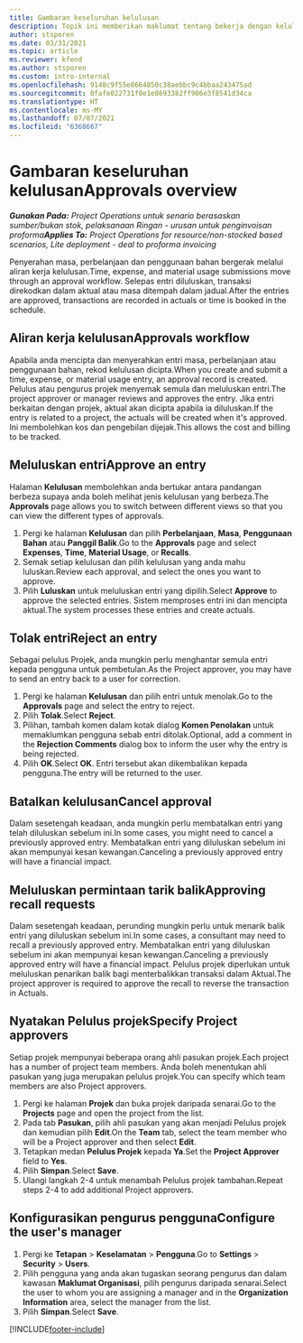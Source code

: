 ```yaml
---
title: Gambaran keseluruhan kelulusan
description: Topik ini memberikan maklumat tentang bekerja dengan kelulusan dalam Project Operations.
author: stsporen
ms.date: 03/31/2021
ms.topic: article
ms.reviewer: kfend
ms.author: stsporen
ms.custom: intro-internal
ms.openlocfilehash: 9148c9f55e8664850c38aebbc9c4bbaa243475ad
ms.sourcegitcommit: 0fafe022731f0e1e8693382ff906e3f8541d34ca
ms.translationtype: HT
ms.contentlocale: ms-MY
ms.lasthandoff: 07/07/2021
ms.locfileid: "6368667"
---
```

# <a name="approvals-overview"></a><span data-ttu-id="aba98-103">Gambaran keseluruhan kelulusan</span><span class="sxs-lookup"><span data-stu-id="aba98-103">Approvals overview</span></span>

<span data-ttu-id="aba98-104">_**Gunakan Pada:** Project Operations untuk senario berasaskan sumber/bukan stok, pelaksanaan Ringan - urusan untuk penginvoisan proforma_</span><span class="sxs-lookup"><span data-stu-id="aba98-104">_**Applies To:** Project Operations for resource/non-stocked based scenarios, Lite deployment - deal to proforma invoicing_</span></span>

<span data-ttu-id="aba98-105">Penyerahan masa, perbelanjaan dan penggunaan bahan bergerak melalui aliran kerja kelulusan.</span><span class="sxs-lookup"><span data-stu-id="aba98-105">Time, expense, and material usage submissions move through an approval workflow.</span></span> <span data-ttu-id="aba98-106">Selepas entri diluluskan, transaksi direkodkan dalam aktual atau masa ditempah dalam jadual.</span><span class="sxs-lookup"><span data-stu-id="aba98-106">After the entries are approved, transactions are recorded in actuals or time is booked in the schedule.</span></span>

## <a name="approvals-workflow"></a><span data-ttu-id="aba98-107">Aliran kerja kelulusan</span><span class="sxs-lookup"><span data-stu-id="aba98-107">Approvals workflow</span></span>
<span data-ttu-id="aba98-108">Apabila anda mencipta dan menyerahkan entri masa, perbelanjaan atau penggunaan bahan, rekod kelulusan dicipta.</span><span class="sxs-lookup"><span data-stu-id="aba98-108">When you create and submit a time, expense, or material usage entry, an approval record is created.</span></span> <span data-ttu-id="aba98-109">Pelulus atau pengurus projek menyemak semula dan meluluskan entri.</span><span class="sxs-lookup"><span data-stu-id="aba98-109">The project approver or manager reviews and approves the entry.</span></span> <span data-ttu-id="aba98-110">Jika entri berkaitan dengan projek, aktual akan dicipta apabila ia diluluskan.</span><span class="sxs-lookup"><span data-stu-id="aba98-110">If the entry is related to a project, the actuals will be created when it's approved.</span></span> <span data-ttu-id="aba98-111">Ini membolehkan kos dan pengebilan dijejak.</span><span class="sxs-lookup"><span data-stu-id="aba98-111">This allows the cost and billing to be tracked.</span></span>

## <a name="approve-an-entry"></a><span data-ttu-id="aba98-112">Meluluskan entri</span><span class="sxs-lookup"><span data-stu-id="aba98-112">Approve an entry</span></span>
<span data-ttu-id="aba98-113">Halaman **Kelulusan** membolehkan anda bertukar antara pandangan berbeza supaya anda boleh melihat jenis kelulusan yang berbeza.</span><span class="sxs-lookup"><span data-stu-id="aba98-113">The **Approvals** page allows you to switch between different views so that you can view the different types of approvals.</span></span>
  
1. <span data-ttu-id="aba98-114">Pergi ke halaman **Kelulusan** dan pilih **Perbelanjaan**, **Masa**, **Penggunaan Bahan** atau **Panggil Balik**.</span><span class="sxs-lookup"><span data-stu-id="aba98-114">Go to the **Approvals** page and select **Expenses**, **Time**, **Material Usage**, or **Recalls**.</span></span>
2. <span data-ttu-id="aba98-115">Semak setiap kelulusan dan pilih kelulusan yang anda mahu luluskan.</span><span class="sxs-lookup"><span data-stu-id="aba98-115">Review each approval, and select the ones you want to approve.</span></span>
3. <span data-ttu-id="aba98-116">Pilih **Luluskan** untuk meluluskan entri yang dipilih.</span><span class="sxs-lookup"><span data-stu-id="aba98-116">Select **Approve** to approve the selected entries.</span></span>
<span data-ttu-id="aba98-117">Sistem memproses entri ini dan mencipta aktual.</span><span class="sxs-lookup"><span data-stu-id="aba98-117">The system processes these entries and create actuals.</span></span>

## <a name="reject-an-entry"></a><span data-ttu-id="aba98-118">Tolak entri</span><span class="sxs-lookup"><span data-stu-id="aba98-118">Reject an entry</span></span>
<span data-ttu-id="aba98-119">Sebagai pelulus Projek, anda mungkin perlu menghantar semula entri kepada pengguna untuk pembetulan.</span><span class="sxs-lookup"><span data-stu-id="aba98-119">As the Project approver, you may have to send an entry back to a user for correction.</span></span>
  
1. <span data-ttu-id="aba98-120">Pergi ke halaman **Kelulusan** dan pilih entri untuk menolak.</span><span class="sxs-lookup"><span data-stu-id="aba98-120">Go to the **Approvals** page and select the entry to reject.</span></span> 
2. <span data-ttu-id="aba98-121">Pilih **Tolak**.</span><span class="sxs-lookup"><span data-stu-id="aba98-121">Select **Reject**.</span></span>
3. <span data-ttu-id="aba98-122">Pilihan, tambah komen dalam kotak dialog **Komen Penolakan** untuk memaklumkan pengguna sebab entri ditolak.</span><span class="sxs-lookup"><span data-stu-id="aba98-122">Optional, add a comment in the **Rejection Comments** dialog box to inform the user why the entry is being rejected.</span></span>
4. <span data-ttu-id="aba98-123">Pilih **OK**.</span><span class="sxs-lookup"><span data-stu-id="aba98-123">Select **OK**.</span></span> <span data-ttu-id="aba98-124">Entri tersebut akan dikembalikan kepada pengguna.</span><span class="sxs-lookup"><span data-stu-id="aba98-124">The entry will be returned to the user.</span></span>
  
## <a name="cancel-approval"></a><span data-ttu-id="aba98-125">Batalkan kelulusan</span><span class="sxs-lookup"><span data-stu-id="aba98-125">Cancel approval</span></span>
<span data-ttu-id="aba98-126">Dalam sesetengah keadaan, anda mungkin perlu membatalkan entri yang telah diluluskan sebelum ini.</span><span class="sxs-lookup"><span data-stu-id="aba98-126">In some cases, you might need to cancel a previously approved entry.</span></span> <span data-ttu-id="aba98-127">Membatalkan entri yang diluluskan sebelum ini akan mempunyai kesan kewangan.</span><span class="sxs-lookup"><span data-stu-id="aba98-127">Canceling a previously approved entry will have a financial impact.</span></span> 

## <a name="approving-recall-requests"></a><span data-ttu-id="aba98-128">Meluluskan permintaan tarik balik</span><span class="sxs-lookup"><span data-stu-id="aba98-128">Approving recall requests</span></span>
<span data-ttu-id="aba98-129">Dalam sesetengah keadaan, perunding mungkin perlu untuk menarik balik entri yang diluluskan sebelum ini.</span><span class="sxs-lookup"><span data-stu-id="aba98-129">In some cases, a consultant may need to recall a previously approved entry.</span></span> <span data-ttu-id="aba98-130">Membatalkan entri yang diluluskan sebelum ini akan mempunyai kesan kewangan.</span><span class="sxs-lookup"><span data-stu-id="aba98-130">Canceling a previously approved entry will have a financial impact.</span></span> <span data-ttu-id="aba98-131">Pelulus projek diperlukan untuk meluluskan penarikan balik bagi menterbalikkan transaksi dalam Aktual.</span><span class="sxs-lookup"><span data-stu-id="aba98-131">The project approver is required to approve the recall to reverse the transaction in Actuals.</span></span>

## <a name="specify-project-approvers"></a><span data-ttu-id="aba98-132">Nyatakan Pelulus projek</span><span class="sxs-lookup"><span data-stu-id="aba98-132">Specify Project approvers</span></span>
<span data-ttu-id="aba98-133">Setiap projek mempunyai beberapa orang ahli pasukan projek.</span><span class="sxs-lookup"><span data-stu-id="aba98-133">Each project has a number of project team members.</span></span> <span data-ttu-id="aba98-134">Anda boleh menentukan ahli pasukan yang juga merupakan pelulus projek.</span><span class="sxs-lookup"><span data-stu-id="aba98-134">You can specify which team members are also Project approvers.</span></span>

1. <span data-ttu-id="aba98-135">Pergi ke halaman **Projek** dan buka projek daripada senarai.</span><span class="sxs-lookup"><span data-stu-id="aba98-135">Go to the **Projects** page and open the project from the list.</span></span>
2. <span data-ttu-id="aba98-136">Pada tab **Pasukan**, pilih ahli pasukan yang akan menjadi Pelulus projek dan kemudian pilih **Edit**.</span><span class="sxs-lookup"><span data-stu-id="aba98-136">On the **Team** tab, select the team member who will be a Project approver and then select **Edit**.</span></span>
3. <span data-ttu-id="aba98-137">Tetapkan medan **Pelulus Projek** kepada **Ya**.</span><span class="sxs-lookup"><span data-stu-id="aba98-137">Set the **Project Approver** field to **Yes**.</span></span>
4. <span data-ttu-id="aba98-138">Pilih **Simpan**.</span><span class="sxs-lookup"><span data-stu-id="aba98-138">Select **Save**.</span></span>
5. <span data-ttu-id="aba98-139">Ulangi langkah 2-4 untuk menambah Pelulus projek tambahan.</span><span class="sxs-lookup"><span data-stu-id="aba98-139">Repeat steps 2-4 to add additional Project approvers.</span></span>

## <a name="configure-the-users-manager"></a><span data-ttu-id="aba98-140">Konfigurasikan pengurus pengguna</span><span class="sxs-lookup"><span data-stu-id="aba98-140">Configure the user's manager</span></span>

1. <span data-ttu-id="aba98-141">Pergi ke **Tetapan** > **Keselamatan** > **Pengguna**.</span><span class="sxs-lookup"><span data-stu-id="aba98-141">Go to **Settings** > **Security** > **Users**.</span></span>
2. <span data-ttu-id="aba98-142">Pilih pengguna yang anda akan tugaskan seorang pengurus dan dalam kawasan **Maklumat Organisasi**, pilih pengurus daripada senarai.</span><span class="sxs-lookup"><span data-stu-id="aba98-142">Select the user to whom you are assigning a manager and in the **Organization Information** area, select the manager from the list.</span></span> 
3. <span data-ttu-id="aba98-143">Pilih **Simpan**.</span><span class="sxs-lookup"><span data-stu-id="aba98-143">Select **Save**.</span></span>




[!INCLUDE[footer-include](../includes/footer-banner.md)]
